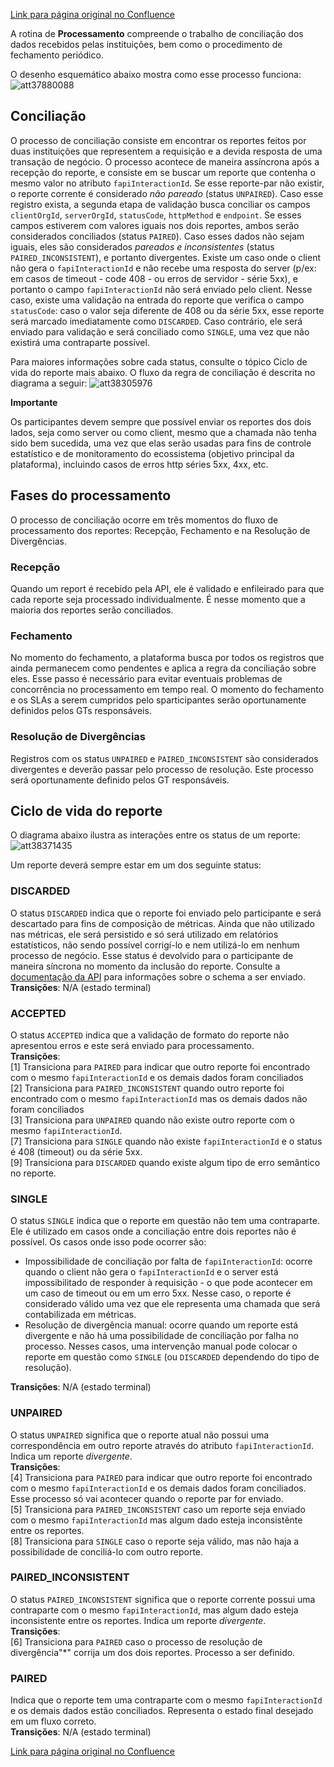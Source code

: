 [Link para página original no Confluence](https://openfinancebrasil.atlassian.net/wiki/spaces/OF/pages/37912631)

A rotina de **Processamento** compreende o trabalho de conciliação dos dados recebidos pelas instituições, bem como o procedimento de fechamento periódico.

O desenho esquemático abaixo mostra como esse processo funciona:
![att37880088](Processamento/attachments/Open%20Banking%20-%20PCM%20-%20Report%20add.jpg)
## Conciliação

O processo de conciliação consiste em encontrar os reportes feitos por duas instituições que representem a requisição e a devida resposta de uma transação de negócio. O processo acontece de maneira assíncrona após a recepção do reporte, e consiste em se buscar um reporte que contenha o mesmo valor no atributo `fapiInteractionId`. Se esse reporte-par não existir, o reporte corrente é considerado *não pareado* (status `UNPAIRED`). Caso esse registro exista, a segunda etapa de validação busca conciliar os campos `clientOrgId`, `serverOrgId`, `statusCode`, `httpMethod` e `endpoint`. Se esses campos estiverem com valores iguais nos dois reportes, ambos serão considerados conciliados (status `PAIRED`). Caso esses dados não sejam iguais, eles são considerados *pareados e inconsistentes* (status `PAIRED_INCONSISTENT`), e portanto divergentes. Existe um caso onde o client não gera o `fapiInteractionId` e não recebe uma resposta do server (p/ex: em casos de timeout - code 408 - ou erros de servidor - série 5xx), e portanto o campo `fapiInteractionId` não será enviado pelo client. Nesse caso, existe uma validação na entrada do reporte que verifica o campo `statusCode`: caso o valor seja diferente de 408 ou da série 5xx, esse reporte será marcado imediatamente como `DISCARDED`. Caso contrário, ele será enviado para validação e será conciliado como `SINGLE`, uma vez que não existirá uma contraparte possível.

Para maiores informações sobre cada status, consulte o tópico Ciclo de vida do reporte mais abaixo. O fluxo da regra de conciliação é descrita no diagrama a seguir:
![att38305976](Processamento/attachments/Open%20Banking%20-%20PCM%20-%20Activity%20conciliac%cc%a7a%cc%83o.jpg)

**Importante**

Os participantes devem sempre que possível enviar os reportes dos dois lados, seja como server ou como client, mesmo que a chamada não tenha sido bem sucedida, uma vez que elas serão usadas para fins de controle estatístico e de monitoramento do ecossistema (objetivo principal da plataforma), incluindo casos de erros http séries 5xx, 4xx, etc.

## Fases do processamento

O processo de conciliação ocorre em três momentos do fluxo de processamento dos reportes: Recepção, Fechamento e na Resolução de Divergências.

### Recepção

Quando um report é recebido pela API, ele é validado e enfileirado para que cada reporte seja processado individualmente. É nesse momento que a maioria dos reportes serão conciliados.

### Fechamento

No momento do fechamento, a plataforma busca por todos os registros que ainda permanecem como pendentes e aplica a regra da conciliação sobre eles. Esse passo é necessário para evitar eventuais problemas de concorrência no processamento em tempo real. O momento do fechamento e os SLAs a serem cumpridos pelo sparticipantes serão oportunamente definidos pelos GTs responsáveis.

### Resolução de Divergências

Registros com os status `UNPAIRED` e `PAIRED_INCONSISTENT` são considerados divergentes e deverão passar pelo processo de resolução. Este processo será oportunamente definido pelos GT responsáveis.

## Ciclo de vida do reporte

O diagrama abaixo ilustra as interações entre os status de um reporte:
![att38371435](Processamento/attachments/Open%20Banking%20-%20PCM%20-%20Status%20state%20machine.jpg)

Um reporte deverá sempre estar em um dos seguinte status:

### **DISCARDED**

O status `DISCARDED` indica que o reporte foi enviado pelo participante e será descartado para fins de composição de métricas. Ainda que não utilizado nas métricas, ele será persistido e só será utilizado em relatórios estatísticos, não sendo possível corrigí-lo e nem utilizá-lo em nenhum processo de negócio. Esse status é devolvido para o participante de maneira síncrona no momento da inclusão do reporte. Consulte a [documentação da API](/apidocs) para informações sobre o schema a ser enviado.  
**Transições**: N/A (estado terminal)

### **ACCEPTED**

O status `ACCEPTED` indica que a validação de formato do reporte não apresentou erros e este será enviado para processamento.  
**Transições**:  
[1] Transiciona para `PAIRED` para indicar que outro reporte foi encontrado com o mesmo `fapiInteractionId` e os demais dados foram conciliados  
[2] Transiciona para `PAIRED_INCONSISTENT` quando outro reporte foi encontrado com o mesmo `fapiInteractionId` mas os demais dados não foram conciliados  
[3] Transiciona para `UNPAIRED` quando não existe outro reporte com o mesmo `fapiInteractionId`.  
[7] Transiciona para `SINGLE` quando não existe `fapiInteractionId` e o status é 408 (timeout) ou da série 5xx.  
[9] Transiciona para `DISCARDED` quando existe algum tipo de erro semântico no reporte.

### **SINGLE**

O status `SINGLE` indica que o reporte em questão não tem uma contraparte. Ele é utilizado em casos onde a conciliação entre dois reportes não é possível. Os casos onde isso pode ocorrer são:  

- Impossibilidade de conciliação por falta de `fapiInteractionId`: ocorre quando o client não gera o `fapiInteractionId` e o server está impossibilitado de responder à requisição - o que pode acontecer em um caso de timeout ou em um erro 5xx. Nesse caso, o reporte é considerado válido uma vez que ele representa uma chamada que será contabilizada em métricas.
- Resolução de divergência manual: ocorre quando um reporte está divergente e não há uma possibilidade de conciliação por falha no processo. Nesses casos, uma intervenção manual pode colocar o reporte em questão como `SINGLE` (ou `DISCARDED` dependendo do tipo de resolução).

**Transições**: N/A (estado terminal)

### **UNPAIRED**

O status `UNPAIRED` significa que o reporte atual não possui uma correspondência em outro reporte através do atributo `fapiInteractionId`. Indica um reporte *divergente*.  
**Transições**:  
[4] Transiciona para `PAIRED` para indicar que outro reporte foi encontrado com o mesmo `fapiInteractionId` e os demais dados foram conciliados. Esse processo só vai acontecer quando o reporte par for enviado.  
[5] Transiciona para `PAIRED_INCONSISTENT` caso um reporte seja enviado com o mesmo `fapiInteractionId` mas algum dado esteja inconsistênte entre os reportes.  
[8] Transiciona para `SINGLE` caso o reporte seja válido, mas não haja a possibilidade de conciliá-lo com outro reporte.

### **PAIRED\_INCONSISTENT**

O status `PAIRED_INCONSISTENT` significa que o reporte corrente possui uma contraparte com o mesmo `fapiInteractionId`, mas algum dado esteja inconsistente entre os reportes. Indica um reporte *divergente*.  
**Transições**:  
[6] Transiciona para `PAIRED` caso o processo de resolução de divergência"\*" corrija um dos dois reportes. Processo a ser definido.

### **PAIRED**

Indica que o reporte tem uma contraparte com o mesmo `fapiInteractionId` e os demais dados estão conciliados. Representa o estado final desejado em um fluxo correto.  
**Transições**: N/A (estado terminal)

[Link para página original no Confluence](https://openfinancebrasil.atlassian.net/wiki/spaces/OF/pages/37912631)
